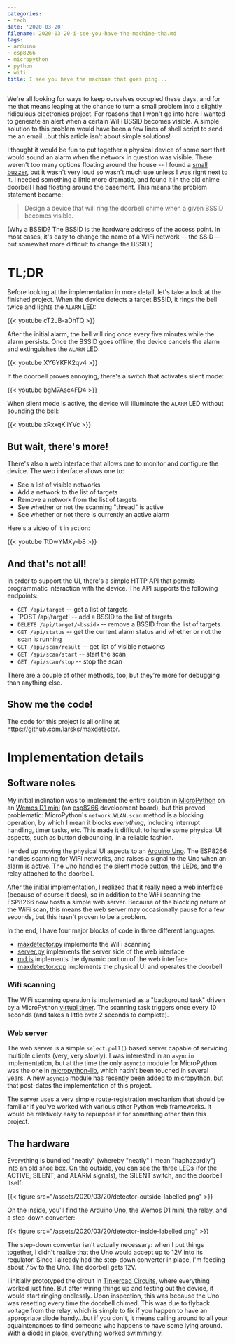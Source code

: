 ```yaml
---
categories:
- tech
date: '2020-03-20'
filename: 2020-03-20-i-see-you-have-the-machine-tha.md
tags:
- arduino
- esp8266
- micropython
- python
- wifi
title: I see you have the machine that goes ping...
---
```


We're all looking for ways to keep ourselves occupied these days, and
for me that means leaping at the chance to turn a small problem into a
slightly ridiculous electronics project. For reasons that I won't go
into here I wanted to generate an alert when a certain WiFi BSSID
becomes visible. A simple solution to this problem would have been a
few lines of shell script to send me an email...but this article isn't
about simple solutions!

I thought it would be fun to put together a physical device of some
sort that would sound an alarm when the network in question was
visible. There weren't too many options floating around the house -- I
found a [small buzzer][], but it wasn't very loud so wasn't much use
unless I was right next to it.  I needed something a little more
dramatic, and found it in the old chime doorbell I had floating
around the basement. This means the problem statement became:

[small buzzer]: https://www.amazon.com/RuiLing-Decibels-Continuous-Sounder-Electronic/dp/B07NK8MGL9

> Design a device that will ring the doorbell chime when a given BSSID
> becomes visible.

(Why a BSSID? The BSSID is the hardware address of the access point.
In most cases, it's easy to change the name of a WiFi network -- the
SSID -- but somewhat more difficult to change the BSSID.)

# TL;DR

Before looking at the implementation in more detail, let's take a look
at the finished project. When the device detects a target BSSID, it
rings the bell twice and lights the `ALARM` LED:

{{< youtube cT2JB-aDhTQ >}}

After the initial alarm, the bell will ring once every five minutes
while the alarm persists. Once the BSSID goes offline, the device
cancels the alarm and extinguishes the `ALARM` LED:

{{< youtube XY6YKFK2qv4 >}}

If the doorbell proves annoying, there's a switch that activates
silent mode:

{{< youtube bgM7Asc4FD4 >}}

When silent mode is active, the device will illuminate the `ALARM` LED
without sounding the bell:

{{< youtube xRxxqKiiYVc >}}

## But wait, there's more!

There's also a web interface that allows one to monitor and configure
the device. The web interface allows one to:

- See a list of visible networks
- Add a network to the list of targets
- Remove a network from the list of targets
- See whether or not the scanning "thread" is active
- See whether or not there is currently an active alarm

Here's a video of it in action:

{{< youtube TtDwYMXy-b8 >}}

## And that's not all!

In order to support the UI, there's a simple HTTP API that permits
programmatic interaction with the device. The API supports the
following endpoints:

- `GET /api/target` -- get a list of targets
- `POST /api/target' -- add a BSSID to the list of targets
- `DELETE /api/target/<bssid>` -- remove a BSSID from the list of
  targets
- `GET /api/status` -- get the current alarm status and whether or not
  the scan is running
- `GET /api/scan/result` -- get list of visible networks
- `GET /api/scan/start` -- start the scan
- `GET /api/scan/stop` -- stop the scan

There are a couple of other methods, too, but they're more for
debugging than anything else.

## Show me the code!

The code for this project is all online at
<https://github.com/larsks/maxdetector>.

# Implementation details

## Software notes

My initial inclination was to implement the entire solution in
[MicroPython][] on an [Wemos D1 mini][] (an [esp8266][] development
board), but this proved problematic: MicroPython's `network.WLAN.scan`
method is a blocking operation, by which I mean it blocks
*everything*, including interrupt handling, timer tasks, etc.  This
made it difficult to handle some physical UI aspects, such as button
debouncing, in a reliable fashion.

[micropython]: https://micropython.org/
[esp8266]: https://en.wikipedia.org/wiki/ESP8266
[wemos d1 mini]: https://docs.wemos.cc/en/latest/d1/d1_mini.html

I ended up moving the physical UI aspects to an [Arduino Uno][]. The
ESP8266 handles scanning for WiFi networks, and raises a signal to the
Uno when an alarm is active. The Uno handles the silent mode button,
the LEDs, and the relay attached to the doorbell.

[arduino uno]: https://store.arduino.cc/usa/arduino-uno-rev3

After the initial implementation, I realized that it really need a web
interface (because of course it does), so in addition to the WiFi
scanning the ESP8266 now hosts a simple web server. Because of the
blocking nature of the WiFi scan, this means the web server may
occasionally pause for a few seconds, but this hasn't proven to be a
problem.

In the end, I have four major blocks of code in three different languages:

- [maxdetector.py](https://github.com/larsks/maxdetector/blob/master/maxdetector.py) implements the WiFi scanning
- [server.py](https://github.com/larsks/maxdetector/blob/master/server.py) implements the server side of the web interface
- [md.js](https://github.com/larsks/maxdetector/blob/master/static/md.js) implements the dynamic portion of the web interface
- [maxdetector.cpp](https://github.com/larsks/maxdetector/blob/master/src/maxdetector.cpp) implements the physical UI and operates the doorbell

### Wifi scanning

The WiFi scanning operation is implemented as a "background task"
driven by a MicroPython [virtual timer][]. The scanning task triggers
once every 10 seconds (and takes a little over 2 seconds to complete).

[virtual timer]: https://docs.micropython.org/en/latest/esp8266/quickref.html#timers

### Web server

The web server is a simple `select.poll()` based server capable of
servicing multiple clients (very, very slowly). I was interested in an
`asyncio` implementation, but at the time the only `asyncio`
module for MicroPython was the one in [micropython-lib][], which
hadn't been touched in several years. A new `asyncio` module has
recently been [added to micropython][], but that post-dates the
implementation of this project.

[micropython-lib]: https://github.com/micropython/micropython-lib
[added to micropython]: https://github.com/micropython/micropython/commit/1d4d688b3b251120f5827a3605ec232d977eaa0f

The server uses a very simple route-registration mechanism that should
be familiar if you've worked with various other Python web frameworks.
It would be relatively easy to repurpose it for something other than
this project.

## The hardware

Everything is bundled "neatly" (whereby "neatly" I mean "haphazardly")
into an old shoe box. On the outside, you can see the three LEDs (for
the ACTIVE, SILENT, and ALARM signals), the SILENT switch, and the
doorbell itself:

{{< figure src="/assets/2020/03/20/detector-outside-labelled.png" >}}

On the inside, you'll find the Arduino Uno, the Wemos D1 mini, the
relay, and a step-down converter:

{{< figure src="/assets/2020/03/20/detector-inside-labelled.png" >}}

The step-down converter isn't actually necessary: when I put things
together, I didn't realize that the Uno would accept up to 12V into
its regulator. Since I already had the step-down converter in place,
I'm feeding about 7.5v to the Uno. The doorbell gets 12V.

I initially prototyped the circuit in [Tinkercad Circuits][], where
everything worked just fine. But after wiring things up and testing out
the device, it would start ringing endlessly. Upon inspection, this
was because the Uno was resetting every time the doorbell chimed. This
was due to flyback voltage from the relay, which is simple to fix if
you happen to have an appropriate diode handy...but if you don't, it
means calling around to all your aquaintenances to find someone who
happens to have some lying around. With a diode in place, everything
worked swimmingly.

[tinkercad circuits]: https://www.tinkercad.com/things/cpRuevAoV5L-max-detector